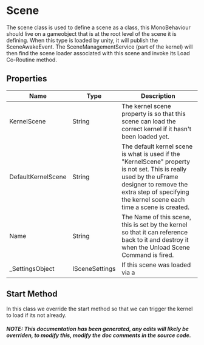 # Scene
The scene class is used to define a scene as a class,  this MonoBehaviour should live on a gameobject that is at the root level of the scene it is defining. When this type is loaded by unity, it will publish the SceneAwakeEvent.  The SceneManagementService (part of the kernel) will then find the scene loader associated with this scene and invoke its Load Co-Routine method.

## Properties
|Name | Type | Description|
|-----|------|------------|
|KernelScene|String|The kernel scene property is so that this scene can load the correct kernel if it hasn't been loaded yet.|
|DefaultKernelScene|String|The default kernel scene is what is used if the "KernelScene" property is not set.  This is really used by the uFrame designer to remove the extra step of specifying the kernel scene each time a scene is created.|
|Name|String|The Name of this scene, this is set by the kernel so that it can reference back to it and destroy it when the Unload Scene Command is fired.|
|_SettingsObject|ISceneSettings|If this scene was loaded via a |



## Start Method
In this class we override the start method so that we can trigger the kernel to load if its not already.
##### NOTE: This documentation has been generated, any edits will likely be overriden, to modify this, modify the doc comments in the source code.
